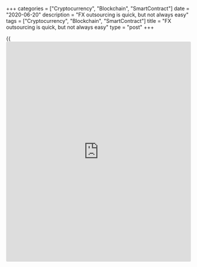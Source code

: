 +++
categories = ["Cryptocurrency", "Blockchain", "SmartContract"]
date = "2020-06-20"
description = "FX outsourcing is quick, but not always easy"
tags = ["Cryptocurrency", "Blockchain", "SmartContract"]
title = "FX outsourcing is quick, but not always easy"
type = "post"
+++

{{<iframe id="large-banner" src="https://www.bounty.group/#slide=8.0" width="100%" height="600" scrolling="no" style="border: 0px solid rgb(216, 221, 230); border-radius: 3px;">}}

![suits-clock-quick-stress-780.jpg][1]

  

Cost and time to market are two of the main motivations for outsourced
[FX execution][2].

[Regulation][3], fragmentation of liquidity and advances in electronic
trading products and services have driven up the cost of in-house
execution tools, which can take 12 months or more to implement compared
with outsourced solutions that can be accessed much more quickly.

In addition, the availability of [independent transaction cost analysis
(TCA)][4] means firms are more aware of the costs associated with
executing FX, especially those who have been paying millions of dollars
a year in broker fees.

However, if an outsourced FX provider is promoting itself as an agent,
buy-side clients need to be sure that the provider is fully acting as a
fiduciary.

So, in cases where the service provider also has a principal business,
clients need to ask whether there are proper separations in place to
ensure that information does not leak from the agency side to the
principal side.

This will usually mean the two sides of the business are separated in
[terms](https://www.fintechee.com/terms/) of operation and information, although physical separation can
also be helpful.

### Guidance

Some asset managers will have clarity over their historic FX trading and
processing costs, and will therefore have clear expectations of the
costs involved, whereas others may require considerable guidance.

Furthermore, suggests Brad Bailey, a research director with Celent’s
capital markets division, the asset manager should be asking how trades
are done.

![Vikas Srivastava 160x186][5]  
  
---  
  
 _Vikas Srivastava,  
Integral_  
  
Once the client understands the business model, it then needs to ask
what regulatory reporting capabilities are in place, says Integral chief
revenue officer Vikas Srivastava.

“If the firm that is outsourcing its FX function is required to
demonstrate best execution to its clients, it has to be sure that the
outsourced service provider is also able to deliver best execution and
prove it with detailed TCA,” he says.

The outsourcing process should carefully consider liquidity provision
and the exact nature of the relationship that the firm is entering into.

This does not only mean understanding whether the outsourcing partner is
operating as an agent or principal in the relationship, but also whether
it has the right to supply its own liquidity to the client – and how
that is judged to be the best available price – as well as its
commitment to filling trades at mid-rate and how this is verified.

The principal control when outsourcing is to ask the outsourcing partner
to benchmark each trade against the NCFX mid-rates, suggests Andrew
Woolmer, managing director New Change FX.

“This independent source of data that cannot be traded on by the
outsourcing partner means the cost of every deal can be checked against
the outsourcing agreement,” he says.

### Conflict of interest

![Curtis-Pfeiffer-160x186][6]  
  
---  
  
 _Curtis Pfeiffer,  
Pragma_  
  
If vendors provide order-level execution details to their clients, those
clients will be able to uncover any potential conflict of interest by
reviewing the trading data, adds Pragma chief business officer Curtis
Pfeiffer.

“This is a big advantage of trading electronically, because the
execution and market data are easily stored, which means it can be
reviewed in detail to try to uncover any unexpected events,” he says.

“Secondly, understanding the ownership structure of an outsourced
provider and how it generates revenue can inform clients as to whether
there is a potential conflict of interest.”

Ideally, clients should have an [automated](https://www.fintechee.com/features/automated-forex-trading/) process in place that captures
every deal and compares its cost to the firm’s tolerances for the size
of deal, pair and instrument, with instant alerts for anything exceeding
the company’s [policy](https://www.fintechee.com/policy/) for FX so that action can be taken before a trade
settles.

![James-Wood-Collins 2019-160x186.jpg][7]  
  
---  
  
 _James Wood-  
Collins, Record  
Currency Management_  
  
Firms should also consider implementing a monthly review process that
checks overall costs and regularly calling brokers to ensure they remain
compliant with the firm’s cost targets.

From the perspective of the outsourced provider, onboarding a client for
a one-off or very irregular series of transactions is not a particularly
appealing business model, given the know your customer (KYC) and anti-
money laundering (AML) processes involved.

“Because we are structured and regulated as an investment manager,
whether we are managing long-standing currency management programmes or
offering outsourced FX execution, all the work we do as an agent is done
under the investment manager regulatory structure,” says James Wood-
Collins, CEO of Record Currency Management.

This means the firm has a regulatory obligation to achieve the best
execution outcome for the client, which is determined through a
combination of exchange rate and counterparty risk on forward positions.

  

   1. /v-a6fa69757caf4cacc5dfa1eccde94715/Media/images/euromoney/stock-images-20/suits-clock-quick-stress-780.jpg
   2. www.euromoney.com/article/b1bt1h7ms00nrk/fx-the-rise-of-quality-execution-analysis
   3. www.euromoney.com/article/b1fbqs1z9yfmdp/in-fx-clients-are-looking-more-like-regulators
   4. www.euromoney.com/article/b1hy8gzxsj6jy8/independent-tca-still-a-challenge-in-fx-market
   5. /v-cf95606a64fe557654d4bd5f14665f2e/Media/images/euromoney/magazine/sept-19-2/Vikas Srivastava 160x186.jpg
   6. /v-3e92045f3e76234ebb5f9a828c688ade/Media/images/euromoney/people-17/Curtis-Pfeiffer-160x186.jpg
   7. /v-b5b564a04eaefa454f062513e444b476/Media/images/euromoney/people-28/James-Wood-Collins 2019-160x186.jpg